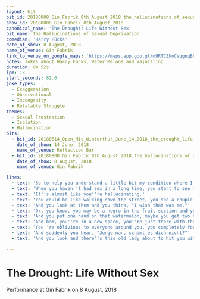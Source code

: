 ```yaml
---
layout: bit
bit_id: 20180808_Gin_Fabrik_8th_August_2018_the_hallucinations_of_sexual_deprivation
show_id: 20180808_Gin_Fabrik_8th_August_2018
canonical_name: 'The Drought: Life Without Sex'
bit_name: The Hallucinations of Sexual Deprivation
comedian: 'Harry Fücks'
date_of_show: 8 August, 2018
name_of_venue: Gin Fabrik
link_to_venue_on_google_maps: 'https://maps.app.goo.gl/m9RTCZkoCVqgnqB88'
notes: Jokes about Harry Fucks, Water Melons and Vajazzling
duration: 0m 52s
lpm: 13
start_seconds: 82.0
joke_types:
  - Exaggeration
  - Observational
  - Incongruity
  - Relatable Struggle
themes:
  - Sexual Frustration
  - Isolation
  - Hallucination
bits:
  - bit_id: 20180614_Open_Mic_Winterthur_June_14_2018_the_drought_life_without_sex
    date_of_show: 14 June, 2018
    name_of_venue: Reflection Bar
  - bit_id: 20180808_Gin_Fabrik_8th_August_2018_the_hallucinations_of_sexual_deprivation
    date_of_show: 8 August, 2018
    name_of_venue: Gin Fabrik

lines:
  - text: 'So to help you understand a little bit my condition where I am.'
  - text: 'When you haven''t had sex in a long time, you start to see things differently.'
  - text: 'It''s almost like you''re hallucinating.'
  - text: 'You could be like walking down the street, you see a couple of dogs sniffing each other''s asses.'
  - text: 'And you look at them and you think, "I wish that was me."'
  - text: 'Or, you know, you may be a negro in the fruit section and you spot a watermelon.'
  - text: 'And you put one hand on that watermelon, maybe you get two hands on there.'
  - text: 'And bam, you''re in a new space, you''re just there with that watermelon.'
  - text: 'You''re oblivious to everyone around you, you completely forget, "Oh, this is me, girl."'
  - text: 'And suddenly you hear, "Junge man, schämt es dich nicht?"'
  - text: 'And you look and there''s this old lady about to hit you with a handbag.'

---
```


# The Drought: Life Without Sex

Performance at Gin Fabrik on 8 August, 2018

